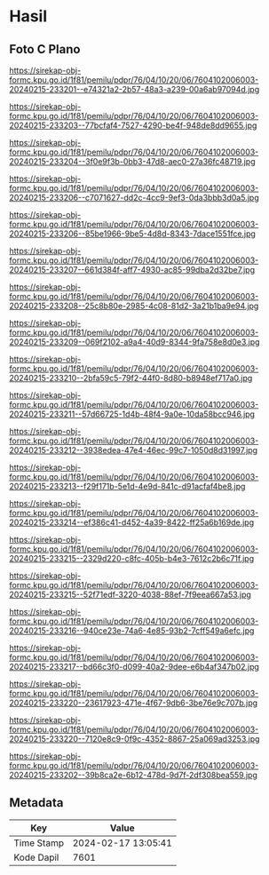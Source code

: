 # Hasil

## Foto C Plano

https://sirekap-obj-formc.kpu.go.id/1f81/pemilu/pdpr/76/04/10/20/06/7604102006003-20240215-233201--e74321a2-2b57-48a3-a239-00a6ab97094d.jpg

https://sirekap-obj-formc.kpu.go.id/1f81/pemilu/pdpr/76/04/10/20/06/7604102006003-20240215-233203--77bcfaf4-7527-4290-be4f-948de8dd9655.jpg

https://sirekap-obj-formc.kpu.go.id/1f81/pemilu/pdpr/76/04/10/20/06/7604102006003-20240215-233204--3f0e9f3b-0bb3-47d8-aec0-27a36fc48719.jpg

https://sirekap-obj-formc.kpu.go.id/1f81/pemilu/pdpr/76/04/10/20/06/7604102006003-20240215-233206--c7071627-dd2c-4cc9-9ef3-0da3bbb3d0a5.jpg

https://sirekap-obj-formc.kpu.go.id/1f81/pemilu/pdpr/76/04/10/20/06/7604102006003-20240215-233206--85be1966-9be5-4d8d-8343-7dace1551fce.jpg

https://sirekap-obj-formc.kpu.go.id/1f81/pemilu/pdpr/76/04/10/20/06/7604102006003-20240215-233207--661d384f-aff7-4930-ac85-99dba2d32be7.jpg

https://sirekap-obj-formc.kpu.go.id/1f81/pemilu/pdpr/76/04/10/20/06/7604102006003-20240215-233208--25c8b80e-2985-4c08-81d2-3a21b1ba9e94.jpg

https://sirekap-obj-formc.kpu.go.id/1f81/pemilu/pdpr/76/04/10/20/06/7604102006003-20240215-233209--069f2102-a9a4-40d9-8344-9fa758e8d0e3.jpg

https://sirekap-obj-formc.kpu.go.id/1f81/pemilu/pdpr/76/04/10/20/06/7604102006003-20240215-233210--2bfa59c5-79f2-44f0-8d80-b8948ef717a0.jpg

https://sirekap-obj-formc.kpu.go.id/1f81/pemilu/pdpr/76/04/10/20/06/7604102006003-20240215-233211--57d66725-1d4b-48f4-9a0e-10da58bcc946.jpg

https://sirekap-obj-formc.kpu.go.id/1f81/pemilu/pdpr/76/04/10/20/06/7604102006003-20240215-233212--3938edea-47e4-46ec-99c7-1050d8d31997.jpg

https://sirekap-obj-formc.kpu.go.id/1f81/pemilu/pdpr/76/04/10/20/06/7604102006003-20240215-233213--f29f171b-5e1d-4e9d-841c-d91acfaf4be8.jpg

https://sirekap-obj-formc.kpu.go.id/1f81/pemilu/pdpr/76/04/10/20/06/7604102006003-20240215-233214--ef386c41-d452-4a39-8422-ff25a6b169de.jpg

https://sirekap-obj-formc.kpu.go.id/1f81/pemilu/pdpr/76/04/10/20/06/7604102006003-20240215-233215--2329d220-c8fc-405b-b4e3-7612c2b6c71f.jpg

https://sirekap-obj-formc.kpu.go.id/1f81/pemilu/pdpr/76/04/10/20/06/7604102006003-20240215-233215--52f71edf-3220-4038-88ef-7f9eea667a53.jpg

https://sirekap-obj-formc.kpu.go.id/1f81/pemilu/pdpr/76/04/10/20/06/7604102006003-20240215-233216--940ce23e-74a6-4e85-93b2-7cff549a6efc.jpg

https://sirekap-obj-formc.kpu.go.id/1f81/pemilu/pdpr/76/04/10/20/06/7604102006003-20240215-233217--bd66c3f0-d099-40a2-9dee-e6b4af347b02.jpg

https://sirekap-obj-formc.kpu.go.id/1f81/pemilu/pdpr/76/04/10/20/06/7604102006003-20240215-233220--23617923-471e-4f67-9db6-3be76e9c707b.jpg

https://sirekap-obj-formc.kpu.go.id/1f81/pemilu/pdpr/76/04/10/20/06/7604102006003-20240215-233220--7120e8c9-0f9c-4352-8867-25a069ad3253.jpg

https://sirekap-obj-formc.kpu.go.id/1f81/pemilu/pdpr/76/04/10/20/06/7604102006003-20240215-233202--39b8ca2e-6b12-478d-9d7f-2df308bea559.jpg


## Metadata

| Key        | Value               |
| ---------- | ------------------- |
| Time Stamp | 2024-02-17 13:05:41 |
| Kode Dapil | 7601                |



